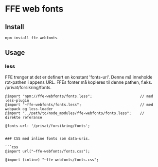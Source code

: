 # FFE web fonts

## Install

```
npm install ffe-webfonts
```

## Usage

### less

FFE trenger at det er definert en konstant 'fonts-url'. Denne må inneholde rot-pathen i appens URL.
FFEs fonter må kopieres til denne pathen, f.eks. /privat/forsikring/fonts.


```less
@import "npm://ffe-webfonts/fonts.less";                      // med less-plugin
@import "~ffe-webfonts/fonts.less";                           // med webpack og less-loader
@import "../path/to/node_modules/ffe-webfonts/fonts.less";    // direkte referanse

@fonts-url: '/privat/forsikring/fonts';


### CSS med inline fonts som data-uris.

```css
@import url("~ffe-webfonts/fonts.css");
```

```less
@import (inline) "~ffe-webfonts/fonts.css";
```
